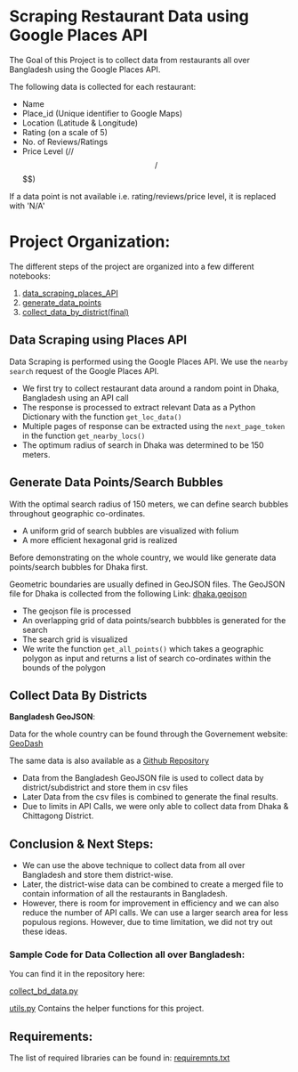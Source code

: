 # Scraping Restaurant Data using Google Places API

The Goal of this Project is to collect data from restaurants all over Bangladesh using the Google Places API. 

The following data is collected for each restaurant:
- Name
- Place_id (Unique identifier to Google Maps)
- Location (Latitude & Longitude)
- Rating (on a scale of 5)
- No. of Reviews/Ratings
- Price Level ($/$$/$$$/$$$$)

If a data point is not available i.e. rating/reviews/price level, it is replaced with 'N/A'

# Project Organization: 

The different steps of the project are organized into a few different notebooks: 

1. [data_scraping_places_API](https://github.com/sadiatanjim/restaurant-data-scrape/blob/main/1_data_scraping_places_api.ipynb)
2. [generate_data_points](https://github.com/sadiatanjim/restaurant-data-scrape/blob/main/2_generate_data_points.ipynb)
3. [collect_data_by_district(final)](https://github.com/sadiatanjim/restaurant-data-scrape/blob/main/3_collect_data_by_district(final).ipynb)


## Data Scraping using Places API

Data Scraping is performed using the Google Places API. We use the `nearby search` request of the Google Places API.

- We first try to collect restaurant data around a random point in Dhaka, Bangladesh using an API call
- The response is processed to extract relevant Data as a Python Dictionary with the function `get_loc_data()`
- Multiple pages of response can be extracted using the `next_page_token` in the function `get_nearby_locs()`
- The optimum radius of search in Dhaka was determined to be 150 meters. 

## Generate Data Points/Search Bubbles

With the optimal search radius of 150 meters, we can define search bubbles throughout geographic co-ordinates.

- A uniform grid of search bubbles are visualized with folium
- A more efficient hexagonal grid is realized

Before demonstrating on the whole country, we would like generate data points/search bubbles for Dhaka first. 

Geometric boundaries are usually defined in GeoJSON files. The GeoJSON file for Dhaka is collected from the following Link: [dhaka.geojson](https://gist.github.com/EmranAhmed/e1f1da00b6677aed023a) 

- The geojson file is processed
- An overlapping grid of data points/search bubbbles is generated for the search
- The search grid is visualized
- We write the function `get_all_points()` which takes a geographic polygon as input and returns a list of search co-ordinates within the bounds of the polygon

## Collect Data By Districts

**Bangladesh GeoJSON**:

Data for the whole country can be found through the Governement website: [GeoDash](https://geodash.gov.bd/)  

The same data is also available as a [Github Repository](https://github.com/fahimxyz/bangladesh-geojson)

- Data from the Bangladesh GeoJSON file is used to collect data by district/subdistrict and store them in csv files
- Later Data from the csv files is combined to generate the final results. 
- Due to limits in API Calls, we were only able to collect data from Dhaka & Chittagong District. 

## Conclusion & Next Steps: 

- We can use the above technique to collect data from all over Bangladesh and store them district-wise.
- Later, the district-wise data can be combined to create a merged file to contain information of all the restaurants in Bangladesh.
- However, there is room for improvement in efficiency and we can also reduce the number of API calls. We can use a larger search area for less populous regions. However, due to time limitation, we did not try out these ideas. 

### Sample Code for Data Collection all over Bangladesh: 

You can find it in the repository here: 

[collect_bd_data.py](https://github.com/sadiatanjim/restaurant-data-scrape/blob/main/collect_bd_data.py)

[utils.py](https://github.com/sadiatanjim/restaurant-data-scrape/blob/main/utils.py) Contains the helper functions for this project. 

## Requirements: 

The list of required libraries can be found in: [requiremnts.txt](https://github.com/sadiatanjim/restaurant-data-scrape/blob/main/requirements.txt)